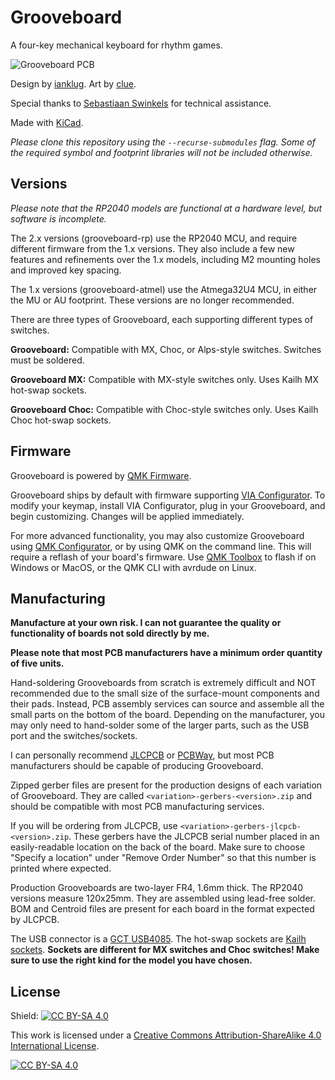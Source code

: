 # Grooveboard
A four-key mechanical keyboard for rhythm games.

![Grooveboard PCB](https://i.imgur.com/wbMkbHX.jpg)

Design by [ianklug](https://ianklug.com). Art by [clue](https://clue.graphics).

Special thanks to [Sebastiaan Swinkels](https://github.com/C44Supra) for technical assistance.

Made with [KiCad](https://www.kicad.org/).

*Please clone this repository using the `--recurse-submodules` flag. Some of the required symbol and footprint libraries will not be included otherwise.*

## Versions

*Please note that the RP2040 models are functional at a hardware level, but software is incomplete.*

The 2.x versions (grooveboard-rp) use the RP2040 MCU, and require different firmware from the 1.x versions. They also include a few new features and refinements over the 1.x models, including M2 mounting holes and improved key spacing.

The 1.x versions (grooveboard-atmel) use the Atmega32U4 MCU, in either the MU or AU footprint. These versions are no longer recommended.

There are three types of Grooveboard, each supporting different types of switches.

**Grooveboard:** Compatible with MX, Choc, or Alps-style switches. Switches must be soldered.

**Grooveboard MX:** Compatible with MX-style switches only. Uses Kailh MX hot-swap sockets.

**Grooveboard Choc:** Compatible with Choc-style switches only. Uses Kailh Choc hot-swap sockets.

## Firmware

Grooveboard is powered by [QMK Firmware](https://qmk.fm).

Grooveboard ships by default with firmware supporting [VIA Configurator](https://caniusevia.com). To modify your keymap, install VIA Configurator, plug in your Grooveboard, and begin customizing. Changes will be applied immediately.

For more advanced functionality, you may also customize Grooveboard using [QMK Configurator](https://config.qmk.fm), or by using QMK on the command line. This will require a reflash of your board's firmware. Use [QMK Toolbox](https://github.com/qmk/qmk_toolbox) to flash if on Windows or MacOS, or the QMK CLI with avrdude on Linux.

## Manufacturing

**Manufacture at your own risk. I can not guarantee the quality or functionality of boards not sold directly by me.**

**Please note that most PCB manufacturers have a minimum order quantity of five units.**

Hand-soldering Grooveboards from scratch is extremely difficult and NOT recommended due to the small size of the surface-mount components and their pads. Instead, PCB assembly services can source and assemble all the small parts on the bottom of the board. Depending on the manufacturer, you may only need to hand-solder some of the larger parts, such as the USB port and the switches/sockets.

I can personally recommend [JLCPCB](https://jlcpcb.com) or [PCBWay](https://pcbway.com/), but most PCB manufacturers should be capable of producing Grooveboard.

Zipped gerber files are present for the production designs of each variation of Grooveboard. They are called `<variation>-gerbers-<version>.zip` and should be compatible with most PCB manufacturing services.

If you will be ordering from JLCPCB, use `<variation>-gerbers-jlcpcb-<version>.zip`. These gerbers have the JLCPCB serial number placed in an easily-readable location on the back of the board. Make sure to choose "Specify a location" under "Remove Order Number" so that this number is printed where expected.

Production Grooveboards are two-layer FR4, 1.6mm thick. The RP2040 versions measure 120x25mm. They are assembled using lead-free solder. BOM and Centroid files are present for each board in the format expected by JLCPCB.

The USB connector is a [GCT USB4085](https://gct.co/connector/usb4085). The hot-swap sockets are [Kailh sockets](https://www.kailhswitch.com/mechanical-keyboard-switches/box-switches/mechanical-keyboard-switches-kailh-pcb-socket.html). **Sockets are different for MX switches and Choc switches! Make sure to use the right kind for the model you have chosen.**

## License

Shield: [![CC BY-SA 4.0][cc-by-sa-shield]][cc-by-sa]

This work is licensed under a
[Creative Commons Attribution-ShareAlike 4.0 International License][cc-by-sa].

[![CC BY-SA 4.0][cc-by-sa-image]][cc-by-sa]

[cc-by-sa]: http://creativecommons.org/licenses/by-sa/4.0/
[cc-by-sa-image]: https://licensebuttons.net/l/by-sa/4.0/88x31.png
[cc-by-sa-shield]: https://img.shields.io/badge/License-CC%20BY--SA%204.0-lightgrey.svg
